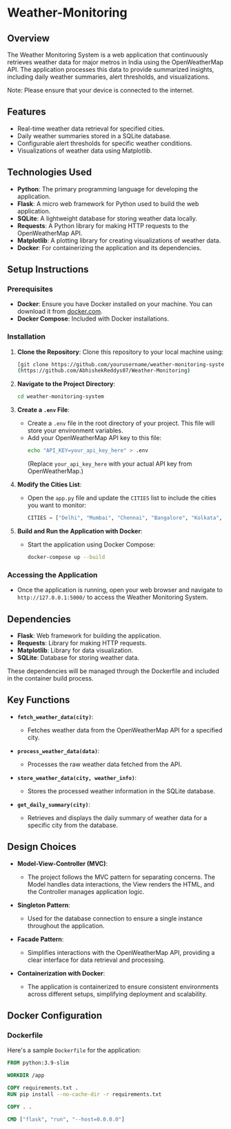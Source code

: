 # Weather-Monitoring

## Overview
The Weather Monitoring System is a web application that continuously retrieves weather data for major metros in India using the OpenWeatherMap API. The application processes this data to provide summarized insights, including daily weather summaries, alert thresholds, and visualizations.

Note: Please ensure that your device is connected to the internet.
## Features

- Real-time weather data retrieval for specified cities.
- Daily weather summaries stored in a SQLite database.
- Configurable alert thresholds for specific weather conditions.
- Visualizations of weather data using Matplotlib.

## Technologies Used

- **Python**: The primary programming language for developing the application.
- **Flask**: A micro web framework for Python used to build the web application.
- **SQLite**: A lightweight database for storing weather data locally.
- **Requests**: A Python library for making HTTP requests to the OpenWeatherMap API.
- **Matplotlib**: A plotting library for creating visualizations of weather data.
- **Docker**: For containerizing the application and its dependencies.

## Setup Instructions

### Prerequisites

- **Docker**: Ensure you have Docker installed on your machine. You can download it from [docker.com](https://www.docker.com/get-started).
- **Docker Compose**: Included with Docker installations.

### Installation

1. **Clone the Repository**: Clone this repository to your local machine using:
    ```bash
    [git clone https://github.com/yourusername/weather-monitoring-system.git]
    (https://github.com/AbhishekReddys07/Weather-Monitoring)
    ```


2. **Navigate to the Project Directory**:
    ```bash
    cd weather-monitoring-system
    ```

3. **Create a `.env` File**:
    - Create a `.env` file in the root directory of your project. This file will store your environment variables. 
    - Add your OpenWeatherMap API key to this file:
      ```bash
      echo "API_KEY=your_api_key_here" > .env
      ```
      (Replace `your_api_key_here` with your actual API key from OpenWeatherMap.)

4. **Modify the Cities List**:
    - Open the `app.py` file and update the `CITIES` list to include the cities you want to monitor:
      ```python
      CITIES = ["Delhi", "Mumbai", "Chennai", "Bangalore", "Kolkata", "Hyderabad"]
      ```

5. **Build and Run the Application with Docker**:
    - Start the application using Docker Compose:
      ```bash
      docker-compose up --build
      ```

### Accessing the Application

- Once the application is running, open your web browser and navigate to `http://127.0.0.1:5000/` to access the Weather Monitoring System.

## Dependencies

- **Flask**: Web framework for building the application.
- **Requests**: Library for making HTTP requests.
- **Matplotlib**: Library for data visualization.
- **SQLite**: Database for storing weather data.

These dependencies will be managed through the Dockerfile and included in the container build process.

## Key Functions

- **`fetch_weather_data(city)`**: 
  - Fetches weather data from the OpenWeatherMap API for a specified city.
  
- **`process_weather_data(data)`**: 
  - Processes the raw weather data fetched from the API.

- **`store_weather_data(city, weather_info)`**: 
  - Stores the processed weather information in the SQLite database.
  
- **`get_daily_summary(city)`**: 
  - Retrieves and displays the daily summary of weather data for a specific city from the database.

## Design Choices

- **Model-View-Controller (MVC)**: 
  - The project follows the MVC pattern for separating concerns. The Model handles data interactions, the View renders the HTML, and the Controller manages application logic.

- **Singleton Pattern**: 
  - Used for the database connection to ensure a single instance throughout the application.

- **Facade Pattern**: 
  - Simplifies interactions with the OpenWeatherMap API, providing a clear interface for data retrieval and processing.

- **Containerization with Docker**: 
  - The application is containerized to ensure consistent environments across different setups, simplifying deployment and scalability.

## Docker Configuration

### Dockerfile

Here's a sample `Dockerfile` for the application:

```dockerfile
FROM python:3.9-slim

WORKDIR /app

COPY requirements.txt .
RUN pip install --no-cache-dir -r requirements.txt

COPY . .

CMD ["flask", "run", "--host=0.0.0.0"]
